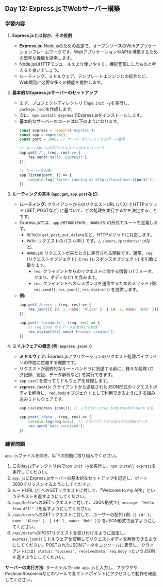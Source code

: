 ## Day 12: Express.jsでWebサーバー構築

### 学習内容

1.  **Express.jsとは何か、その役割**
    *   **Express.js:** Node.jsのための高速で、オープンソースのWebアプリケーションフレームワークです。WebアプリケーションやAPIを構築するための堅牢な機能を提供します。
    *   Node.jsのHTTPモジュールをより使いやすく、機能豊富にしたものと考えると良いでしょう。
    *   ルーティング、ミドルウェア、テンプレートエンジンとの統合など、Web開発に必要な多くの機能を提供します。

2.  **基本的なExpress.jsサーバーのセットアップ**
    *   まず、プロジェクトディレクトリで`npm init -y`を実行し、`package.json`を作成します。
    *   次に、`npm install express`でExpress.jsをインストールします。
    *   基本的なサーバーのコードは以下のようになります。
        ```javascript
        const express = require('express');
        const app = express();
        const port = 3000; // サーバーがリッスンするポート番号

        // ルートURLへのGETリクエストに対するハンドラ
        app.get('/', (req, res) => {
            res.send('Hello, Express!');
        });

        // サーバーを起動
        app.listen(port, () => {
            console.log(`Server running at http://localhost:${port}`);
        });
        ```

3.  **ルーティングの基本 (`app.get`, `app.post`など)**
    *   **ルーティング:** クライアントからのリクエストURL (パス) とHTTPメソッド (GET, POSTなど) に基づいて、どの処理を実行するかを決定することです。
    *   Express.jsでは、`app.METHOD(PATH, HANDLER)`の形式でルートを定義します。
        *   `METHOD`: `get`, `post`, `put`, `delete`など、HTTPメソッドに対応します。
        *   `PATH`: リクエストのパス (URL) です。`/`, `/users`, `/products/:id`など。
        *   `HANDLER`: リクエストが来たときに実行される関数です。通常、`req` (リクエストオブジェクト) と`res` (レスポンスオブジェクト) を引数に取ります。
            *   `req`: クライアントからのリクエストに関する情報 (パラメータ、クエリ、ボディなど) を含みます。
            *   `res`: クライアントへのレスポンスを送信するためのメソッド (例: `res.send()`, `res.json()`, `res.status()`) を提供します。
    *   **例:**
        ```javascript
        app.get('/users', (req, res) => {
            res.json([{ id: 1, name: 'Alice' }, { id: 2, name: 'Bob' }]);
        });

        app.post('/products', (req, res) => {
            // req.body からデータを取得して処理
            res.status(201).send('Product created');
        });
        ```

4.  **ミドルウェアの概念 (例: `express.json()`)**
    *   **ミドルウェア:** Express.jsアプリケーションのリクエスト処理パイプラインの中間に位置する関数です。
    *   リクエストが最終的なルートハンドラに到達する前に、様々な処理 (ログ記録、認証、データ解析など) を実行できます。
    *   `app.use()`を使ってミドルウェアを登録します。
    *   **`express.json()`:** クライアントから送信されたJSON形式のリクエストボディを解析し、`req.body`オブジェクトとして利用できるようにする組み込みミドルウェアです。
        ```javascript
        app.use(express.json()); // これがないとreq.bodyがundefinedになる

        app.post('/data', (req, res) => {
            console.log(req.body); // クライアントから送られたJSONデータ
            res.send('Data received');
        });
        ```

### 練習問題

`app.js`ファイルを開き、以下の問題に取り組んでください。

1.  この`day12`ディレクトリ内で`npm init -y`を実行し、`npm install express`を実行してください。
2.  `app.js`にExpress.jsサーバーの基本的なセットアップを記述し、ポート3000でリッスンするようにしてください。
3.  ルートURL (`/`) へのGETリクエストに対して、「Welcome to my API!」というテキストを返すようにしてください。
4.  `/api/hello`へのGETリクエストに対して、JSON形式で`{ message: "Hello from API!" }`を返すようにしてください。
5.  `/api/users`へのGETリクエストに対して、ユーザーの配列 (例: `[{ id: 1, name: "Alice" }, { id: 2, name: "Bob" }]`) をJSON形式で返すようにしてください。
6.  `/api/data`へのPOSTリクエストを受け付けるように設定し、`express.json()`ミドルウェアを使用してリクエストボディを解析できるようにしてください。POSTされたJSONデータをコンソールに表示し、クライアントには`{ status: "success", receivedData: req.body }`というJSONを返すようにしてください。

**サーバーの実行方法:** ターミナルで`node app.js`と入力し、ブラウザやPostman/Insomniaなどのツールで各エンドポイントにアクセスして動作を確認してください。
